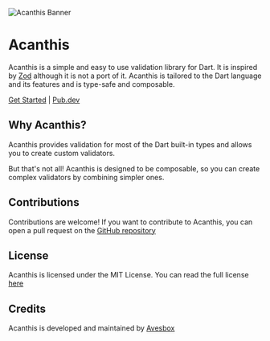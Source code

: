 ![Acanthis Banner](https://github.com/francescovallone/acanthis/raw/main/assets/github-header.png)

# Acanthis

Acanthis is a simple and easy to use validation library for Dart. It is inspired by [Zod](https://github.com/colinhacks/zod) although it is not a port of it. Acanthis is tailored to the Dart language and its features and is type-safe and composable.

[Get Started](https://acanthis.serinus.app/introduction.html) | [Pub.dev](https://pub.dev/packages/acanthis)

## Why Acanthis?

Acanthis provides validation for most of the Dart built-in types and allows you to create custom validators.

But that's not all! Acanthis is designed to be composable, so you can create complex validators by combining simpler ones.

## Contributions

Contributions are welcome! If you want to contribute to Acanthis, you can open a pull request on the [GitHub repository](https://github.com/francescovallone/acanthis/pulls)

## License

Acanthis is licensed under the MIT License. You can read the full license [here](https://github.com/francescovallone/acanthis/blob/main/LICENSE)

## Credits

Acanthis is developed and maintained by [Avesbox](https://avesbox.com)
